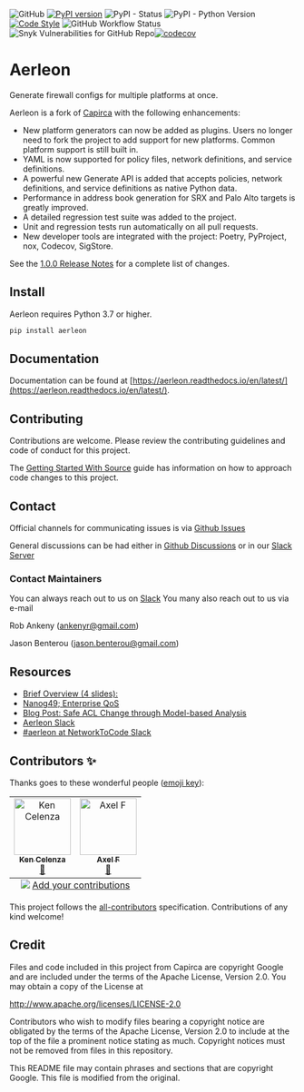 ![GitHub](https://img.shields.io/github/license/aerleon/aerleon) [![PyPI version](https://badge.fury.io/py/aerleon.svg)](https://badge.fury.io/py/aerleon) ![PyPI - Status](https://img.shields.io/pypi/status/aerleon)
![PyPI - Python Version](https://img.shields.io/pypi/pyversions/aerleon) [![Code Style](https://img.shields.io/badge/code%20style-black-000000.svg)](https://github.com/ambv/black) ![GitHub Workflow Status](https://img.shields.io/github/actions/workflow/status/aerleon/aerleon/main.yml?branch=main) ![Snyk Vulnerabilities for GitHub Repo](https://img.shields.io/snyk/vulnerabilities/github/aerleon/aerleon)[![codecov](https://codecov.io/gh/aerleon/aerleon/branch/main/graph/badge.svg?token=C13SR6GMTD)](https://codecov.io/gh/aerleon/aerleon)

# Aerleon

Generate firewall configs for multiple platforms at once.

Aerleon is a fork of [Capirca](https://github.com/google/capirca) with the following enhancements:

- New platform generators can now be added as plugins. Users no longer need to fork the project to add support for new platforms. Common platform support is still built in.
- YAML is now supported for policy files, network definitions, and service definitions.
- A powerful new Generate API is added that accepts policies, network definitions, and service definitions as native Python data.
- Performance in address book generation for SRX and Palo Alto targets is greatly improved.
- A detailed regression test suite was added to the project.
- Unit and regression tests run automatically on all pull requests.
- New developer tools are integrated with the project: Poetry, PyProject, nox, Codecov, SigStore.

See the [1.0.0 Release Notes](https://github.com/aerleon/aerleon/releases/tag/1.0.0) for a complete list of changes.


## Install

Aerleon requires Python 3.7 or higher.

```bash
pip install aerleon
```

## Documentation

Documentation can be found at [https://aerleon.readthedocs.io/en/latest/](https://aerleon.readthedocs.io/en/latest/).

## Contributing

Contributions are welcome. Please review the contributing guidelines and code of
conduct for this project.

The [Getting Started With Source](wiki/getting-started-source.md) guide has
information on how to approach code changes to this project.

## Contact

Official channels for communicating issues is via [Github Issues](https://github.com/aerleon/aerleon/issues)

General discussions can be had either in [Github Discussions](https://github.com/aerleon/aerleon/discussions) or in our [Slack Server](https://aerleon.slack.com/)

### Contact Maintainers

You can always reach out to us on  [Slack](https://aerleon.slack.com/)
You many also reach out to us via e-mail

Rob Ankeny ([ankenyr@gmail.com](mailto:ankenyr@gmail.com))

Jason Benterou ([jason.benterou@gmail.com](mailto:jason.benterou@gmail.com))

## Resources
- [Brief Overview (4 slides):](https://docs.google.com/present/embed?id=dhtc9k26_13cz9fphfb&autoStart=true&loop=true&size=1)
- [Nanog49; Enterprise QoS](http://www.nanog.org/meetings/nanog49/presentations/Tuesday/Chung-EnterpriseQoS-final.pdf)
- [Blog Post: Safe ACL Change through Model-based Analysis](https://tech.ebayinc.com/engineering/safe-acl-change-through-model-based-analysis/)
- [Aerleon Slack](https://aerleon.slack.com/)
- [#aerleon at NetworkToCode Slack](https://networktocode.slack.com/)

## Contributors ✨

Thanks goes to these wonderful people ([emoji key](https://allcontributors.org/docs/en/emoji-key)):

<!-- ALL-CONTRIBUTORS-LIST:START - Do not remove or modify this section -->
<!-- prettier-ignore-start -->
<!-- markdownlint-disable -->
<table>
  <tbody>
    <tr>
      <td align="center"><a href="https://github.com/itdependsnetworks"><img src="https://avatars.githubusercontent.com/u/9260483?v=4?s=100" width="100px;" alt="Ken Celenza"/><br /><sub><b>Ken Celenza</b></sub></a><br /><a href="https://github.com/aerleon/aerleon/commits?author=itdependsnetworks" title="Documentation">📖</a></td>
      <td align="center"><a href="https://github.com/fischa"><img src="https://avatars.githubusercontent.com/u/11302991?v=4?s=100" width="100px;" alt="Axel F"/><br /><sub><b>Axel F</b></sub></a><br /><a href="https://github.com/aerleon/aerleon/commits?author=fischa" title="Documentation">📖</a></td>
    </tr>
  </tbody>
  <tfoot>
    <tr>
      <td align="center" size="13px" colspan="7">
        <img src="https://raw.githubusercontent.com/all-contributors/all-contributors-cli/1b8533af435da9854653492b1327a23a4dbd0a10/assets/logo-small.svg">
          <a href="https://all-contributors.js.org/docs/en/bot/usage">Add your contributions</a>
        </img>
      </td>
    </tr>
  </tfoot>
</table>

<!-- markdownlint-restore -->
<!-- prettier-ignore-end -->

<!-- ALL-CONTRIBUTORS-LIST:END -->

This project follows the [all-contributors](https://github.com/all-contributors/all-contributors) specification. Contributions of any kind welcome!

## Credit

Files and code included in this project from Capirca are copyright Google and
are included under the terms of the Apache License, Version 2.0. You may obtain
a copy of the License at

  <http://www.apache.org/licenses/LICENSE-2.0>

Contributors who wish to modify files bearing a copyright notice are obligated
by the terms of the Apache License, Version 2.0 to include at the top of the
file a prominent notice stating as much. Copyright notices must not be removed
from files in this repository.

This README file may contain phrases and sections that are copyright Google.
This file is modified from the original.
